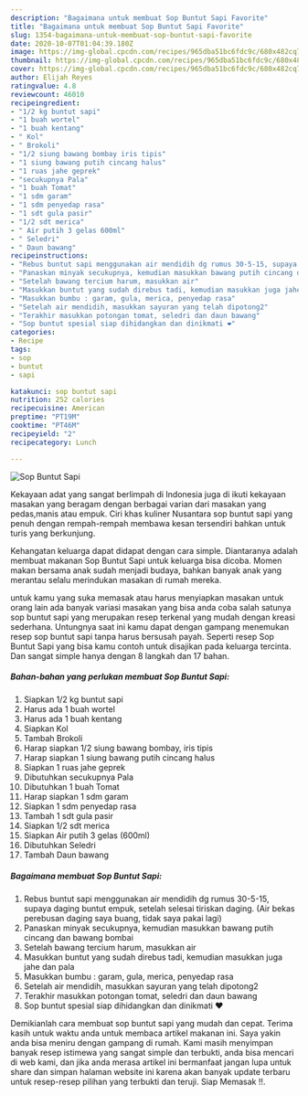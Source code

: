 ```yaml
---
description: "Bagaimana untuk membuat Sop Buntut Sapi Favorite"
title: "Bagaimana untuk membuat Sop Buntut Sapi Favorite"
slug: 1354-bagaimana-untuk-membuat-sop-buntut-sapi-favorite
date: 2020-10-07T01:04:39.180Z
image: https://img-global.cpcdn.com/recipes/965dba51bc6fdc9c/680x482cq70/sop-buntut-sapi-foto-resep-utama.jpg
thumbnail: https://img-global.cpcdn.com/recipes/965dba51bc6fdc9c/680x482cq70/sop-buntut-sapi-foto-resep-utama.jpg
cover: https://img-global.cpcdn.com/recipes/965dba51bc6fdc9c/680x482cq70/sop-buntut-sapi-foto-resep-utama.jpg
author: Elijah Reyes
ratingvalue: 4.8
reviewcount: 46010
recipeingredient:
- "1/2 kg buntut sapi"
- "1 buah wortel"
- "1 buah kentang"
- " Kol"
- " Brokoli"
- "1/2 siung bawang bombay iris tipis"
- "1 siung bawang putih cincang halus"
- "1 ruas jahe geprek"
- "secukupnya Pala"
- "1 buah Tomat"
- "1 sdm garam"
- "1 sdm penyedap rasa"
- "1 sdt gula pasir"
- "1/2 sdt merica"
- " Air putih 3 gelas 600ml"
- " Seledri"
- " Daun bawang"
recipeinstructions:
- "Rebus buntut sapi menggunakan air mendidih dg rumus 30-5-15, supaya daging buntut empuk, setelah selesai tiriskan daging. (Air bekas perebusan daging saya buang, tidak saya pakai lagi)"
- "Panaskan minyak secukupnya, kemudian masukkan bawang putih cincang dan bawang bombai"
- "Setelah bawang tercium harum, masukkan air"
- "Masukkan buntut yang sudah direbus tadi, kemudian masukkan juga jahe dan pala"
- "Masukkan bumbu : garam, gula, merica, penyedap rasa"
- "Setelah air mendidih, masukkan sayuran yang telah dipotong2"
- "Terakhir masukkan potongan tomat, seledri dan daun bawang"
- "Sop buntut spesial siap dihidangkan dan dinikmati ❤"
categories:
- Recipe
tags:
- sop
- buntut
- sapi

katakunci: sop buntut sapi 
nutrition: 252 calories
recipecuisine: American
preptime: "PT19M"
cooktime: "PT46M"
recipeyield: "2"
recipecategory: Lunch

---
```



![Sop Buntut Sapi](https://img-global.cpcdn.com/recipes/965dba51bc6fdc9c/680x482cq70/sop-buntut-sapi-foto-resep-utama.jpg)

Kekayaan adat yang sangat berlimpah di Indonesia juga di ikuti kekayaan masakan yang beragam dengan berbagai varian dari masakan yang pedas,manis atau empuk. Ciri khas kuliner Nusantara sop buntut sapi yang penuh dengan rempah-rempah membawa kesan tersendiri bahkan untuk turis yang berkunjung.


Kehangatan keluarga dapat didapat dengan cara simple. Diantaranya adalah membuat makanan Sop Buntut Sapi untuk keluarga bisa dicoba. Momen makan bersama anak sudah menjadi budaya, bahkan banyak anak yang merantau selalu merindukan masakan di rumah mereka.



untuk kamu yang suka memasak atau harus menyiapkan masakan untuk orang lain ada banyak variasi masakan yang bisa anda coba salah satunya sop buntut sapi yang merupakan resep terkenal yang mudah dengan kreasi sederhana. Untungnya saat ini kamu dapat dengan gampang menemukan resep sop buntut sapi tanpa harus bersusah payah.
Seperti resep Sop Buntut Sapi yang bisa kamu contoh untuk disajikan pada keluarga tercinta. Dan sangat simple hanya dengan 8 langkah dan 17 bahan.


<!--inarticleads1-->

##### Bahan-bahan yang perlukan membuat Sop Buntut Sapi:

1. Siapkan 1/2 kg buntut sapi
1. Harus ada 1 buah wortel
1. Harus ada 1 buah kentang
1. Siapkan  Kol
1. Tambah  Brokoli
1. Harap siapkan 1/2 siung bawang bombay, iris tipis
1. Harap siapkan 1 siung bawang putih cincang halus
1. Siapkan 1 ruas jahe geprek
1. Dibutuhkan secukupnya Pala
1. Dibutuhkan 1 buah Tomat
1. Harap siapkan 1 sdm garam
1. Siapkan 1 sdm penyedap rasa
1. Tambah 1 sdt gula pasir
1. Siapkan 1/2 sdt merica
1. Siapkan  Air putih 3 gelas (600ml)
1. Dibutuhkan  Seledri
1. Tambah  Daun bawang




<!--inarticleads2-->

##### Bagaimana membuat  Sop Buntut Sapi:

1. Rebus buntut sapi menggunakan air mendidih dg rumus 30-5-15, supaya daging buntut empuk, setelah selesai tiriskan daging. (Air bekas perebusan daging saya buang, tidak saya pakai lagi)
1. Panaskan minyak secukupnya, kemudian masukkan bawang putih cincang dan bawang bombai
1. Setelah bawang tercium harum, masukkan air
1. Masukkan buntut yang sudah direbus tadi, kemudian masukkan juga jahe dan pala
1. Masukkan bumbu : garam, gula, merica, penyedap rasa
1. Setelah air mendidih, masukkan sayuran yang telah dipotong2
1. Terakhir masukkan potongan tomat, seledri dan daun bawang
1. Sop buntut spesial siap dihidangkan dan dinikmati ❤




Demikianlah cara membuat sop buntut sapi yang mudah dan cepat. Terima kasih untuk waktu anda untuk membaca artikel makanan ini. Saya yakin anda bisa meniru dengan gampang di rumah. Kami masih menyimpan banyak resep istimewa yang sangat simple dan terbukti, anda bisa mencari di web kami, dan jika anda merasa artikel ini bermanfaat jangan lupa untuk share dan simpan halaman website ini karena akan banyak update terbaru untuk resep-resep pilihan yang terbukti dan teruji. Siap Memasak !!. 
